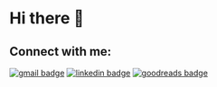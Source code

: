 <h1>Hi there 👋 </h1>

<h2> Connect with me: </h2>
<a href="mailto:claudia.ziemba@gmail.com" target="blank"><img src="https://img.shields.io/badge/Gmail-D14836?style=for-the-badge&logo=gmail&logoColor=white" alt="gmail badge"/></a> 
<a href="https://www.linkedin.com/in/claudiaziemba/" target="blank"><img src="https://img.shields.io/badge/LinkedIn-0077B5?style=for-the-badge&logo=linkedin&logoColor=white" alt="linkedin badge"/></a>
<a href="https://www.goodreads.com/clau_zmb" target="blank"><img src="https://img.shields.io/badge/-Goodreads-372213?style=for-the-badge&logo=goodreads&logoColor=white" alt="goodreads badge"/></a>
